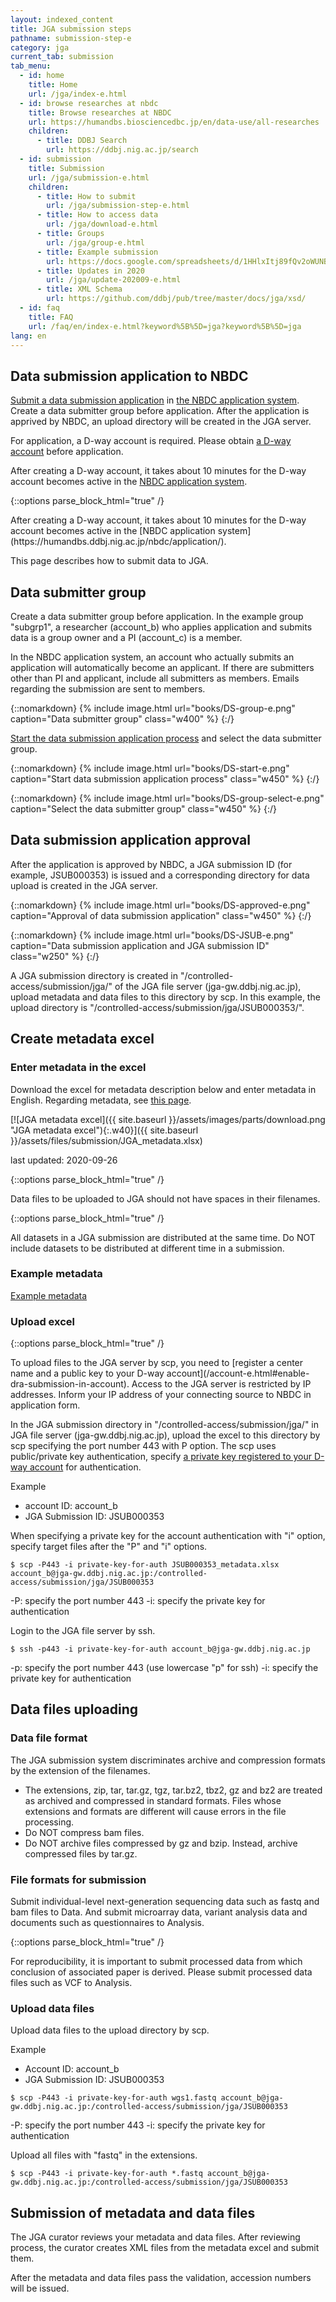 ```yaml
---
layout: indexed_content
title: JGA submission steps
pathname: submission-step-e
category: jga
current_tab: submission
tab_menu:
  - id: home
    title: Home
    url: /jga/index-e.html
  - id: browse researches at nbdc
    title: Browse researches at NBDC
    url: https://humandbs.biosciencedbc.jp/en/data-use/all-researches
    children:
      - title: DDBJ Search
        url: https://ddbj.nig.ac.jp/search
  - id: submission
    title: Submission
    url: /jga/submission-e.html
    children:
      - title: How to submit
        url: /jga/submission-step-e.html
      - title: How to access data
        url: /jga/download-e.html
      - title: Groups
        url: /jga/group-e.html
      - title: Example submission
        url: https://docs.google.com/spreadsheets/d/1HHlxItj89fQv2oWUNBIHZ4VVGwbcC09WGD5tEiXAQZ4/edit#gid=744299318
      - title: Updates in 2020
        url: /jga/update-202009-e.html
      - title: XML Schema
        url: https://github.com/ddbj/pub/tree/master/docs/jga/xsd/
  - id: faq
    title: FAQ
    url: /faq/en/index-e.html?keyword%5B%5D=jga?keyword%5B%5D=jga
lang: en
---
```


## Data submission application to NBDC<a name="ds-application"></a>

[Submit a data submission application](https://humandbs.biosciencedbc.jp/data-submission) in [the NBDC application system](https://humandbs.ddbj.nig.ac.jp/nbdc/application)</a>. Create a data submitter group before application. After the application is apprived by NBDC, an upload directory will be created in the JGA server.

For application, a D-way account is required. Please obtain [a D-way account](https://ddbj.nig.ac.jp/D-way/) before application.

<p class="attention">After creating a D-way account, it takes about 10 minutes for the D-way account becomes active in the <a href="https://humandbs.ddbj.nig.ac.jp/nbdc/application/">NBDC application system</a>.</p>

{::options parse_block_html="true" /}
<div class="attention red">
After creating a D-way account, it takes about 10 minutes for the D-way account becomes active in the [NBDC application system](https://humandbs.ddbj.nig.ac.jp/nbdc/application/).
</div>

This page describes how to submit data to JGA.

## Data submitter group<a name="data-submitter-group"></a>

Create a data submitter group before application. In the example group "subgrp1", a researcher (account_b) who applies application and submits data is a group owner and a PI (account_c) is a member.

In the NBDC application system, an account who actually submits an application will automatically become an applicant. If there are submitters other than PI and applicant, include all submitters as members. Emails regarding the submission are sent to members.
      
{::nomarkdown}
{% include image.html url="books/DS-group-e.png" caption="Data submitter group" class="w400" %}
{:/}

[Start the data submission application process](https://humandbs.biosciencedbc.jp/data-submission) and select the data submitter group.

{::nomarkdown}
{% include image.html url="books/DS-start-e.png" caption="Start data submission application process" class="w450" %}
{:/}

{::nomarkdown}
{% include image.html url="books/DS-group-select-e.png" caption="Select the data submitter group" class="w450" %}
{:/}

## Data submission application approval<a name="du-approval"></a>

After the application is approved by NBDC, a JGA submission ID (for example, JSUB000353) is issued and a corresponding directory for data upload is created in the JGA server.

{::nomarkdown}
{% include image.html url="books/DS-approved-e.png" caption="Approval of data submission application" class="w450" %}
{:/}

{::nomarkdown}
{% include image.html url="books/DS-JSUB-e.png" caption="Data submission application and JGA submission ID" class="w250" %}
{:/}

A JGA submission directory is created in "/controlled-access/submission/jga/" of the JGA file server (jga-gw.ddbj.nig.ac.jp), upload metadata and data files to this directory by scp. In this example, the upload directory is "/controlled-access/submission/jga/JSUB000353/".

## Create metadata excel<a name="create-metadata-using-excel"></a>

### Enter metadata in the excel<a name="enter-metadata-into-excel"></a>

Download the excel for metadata description below and enter metadata in English. Regarding metadata, see [this page](/jga/submission.html).

[![JGA metadata excel]({{ site.baseurl }}/assets/images/parts/download.png "JGA metadata excel"){:.w40}]({{ site.baseurl }}/assets/files/submission/JGA_metadata.xlsx)

last updated: 2020-09-26

{::options parse_block_html="true" /}
<div class="attention red">
Data files to be uploaded to JGA should not have spaces in their filenames.
</div>

{::options parse_block_html="true" /}
<div class="attention red">
All datasets in a JGA submission are distributed at the same time. Do NOT include datasets to be distributed at different time in a submission.
</div>

### Example metadata<a name="example-submission"></a>

[Example metadata](https://docs.google.com/spreadsheets/d/1HHlxItj89fQv2oWUNBIHZ4VVGwbcC09WGD5tEiXAQZ4/edit#gid=744299318)

### Upload excel<a name="upload-excel"></a>

{::options parse_block_html="true" /}
<div class="attention red">
To upload files to the JGA server by scp, you need to [register a center name and a public key to your D-way account](/account-e.html#enable-dra-submission-in-account). Access to the JGA server is restricted by IP addresses. Inform your IP address of your connecting source to NBDC in application form.
</div>

In the JGA submission directory in "/controlled-access/submission/jga/" in JGA file server (jga-gw.ddbj.nig.ac.jp), upload the excel to this directory by scp specifying the port number 443 with P option. The scp uses public/private key authentication, specify [a private key registered to your D-way account](/account.html#generate-key-pair) for authentication.

Example
  - account ID: account_b
  - JGA Submission ID: JSUB000353

When specifying a private key for the account authentication with "i" option, specify target files after the "P" and "i" options.

```
$ scp -P443 -i private-key-for-auth JSUB000353_metadata.xlsx account_b@jga-gw.ddbj.nig.ac.jp:/controlled-access/submission/jga/JSUB000353
```
-P: specify the port number 443
-i: specify the private key for authentication


Login to the JGA file server by ssh.
```
$ ssh -p443 -i private-key-for-auth account_b@jga-gw.ddbj.nig.ac.jp
```
-p: specify the port number 443 (use lowercase "p" for ssh)
-i: specify the private key for authentication

## Data files uploading<a name="upload-data-files"></a>

### Data file format<a name="data-file-format"></a>

The JGA submission system discriminates archive and compression formats by the extension of the filenames.

  - The extensions, zip, tar, tar.gz, tgz, tar.bz2, tbz2, gz and bz2 are treated as archived and compressed in standard formats. Files whose extensions and formats are different will cause errors in the file processing.
  - Do NOT compress bam files.
  - Do NOT archive files compressed by gz and bzip. Instead, archive compressed files by tar.gz.

### File formats for submission<a name="file-formats-submission"></a>

Submit individual-level next-generation sequencing data such as fastq and bam files to Data. And submit microarray data, variant analysis data and documents such as questionnaires to Analysis.        

{::options parse_block_html="true" /}
<div class="attention red">
For reproducibility, it is important to submit processed data from which conclusion of associated paper is derived. Please submit processed data files such as VCF to Analysis.
</div>

### Upload data files<a name="data-files-upload"></a>

Upload data files to the upload directory by scp.

Example
  - Account ID: account_b
  - JGA Submission ID: JSUB000353

```
$ scp -P443 -i private-key-for-auth wgs1.fastq account_b@jga-gw.ddbj.nig.ac.jp:/controlled-access/submission/jga/JSUB000353
```
-P: specify the port number 443
-i: specify the private key for authentication

Upload all files with "fastq" in the extensions.
```
$ scp -P443 -i private-key-for-auth *.fastq account_b@jga-gw.ddbj.nig.ac.jp:/controlled-access/submission/jga/JSUB000353
```

## Submission of metadata and data files<a name="metadata-data-submission"></a>

The JGA curator reviews your metadata and data files. After reviewing process, the curator creates XML files from the metadata excel and submit them.

After the metadata and data files pass the validation, accession numbers will be issued.

